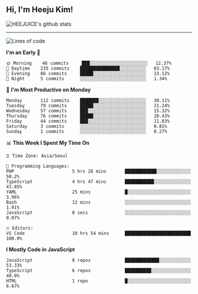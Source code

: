 ## Hi, I'm Heeju Kim!

![HEEJUICE's github stats](https://github-readme-stats.vercel.app/api?username=HEEJUICE&show_icons=true)

---
<!--START_SECTION:waka-->
![Lines of code](https://img.shields.io/badge/From%20Hello%20World%20I%27ve%20Written-12.9%20million%20lines%20of%20code-blue)

**I'm an Early 🐤** 

```text
🌞 Morning    46 commits     ███░░░░░░░░░░░░░░░░░░░░░░   12.37% 
🌆 Daytime    235 commits    ███████████████░░░░░░░░░░   63.17% 
🌃 Evening    86 commits     █████░░░░░░░░░░░░░░░░░░░░   23.12% 
🌙 Night      5 commits      ░░░░░░░░░░░░░░░░░░░░░░░░░   1.34%

```
📅 **I'm Most Productive on Monday** 

```text
Monday       112 commits    ███████░░░░░░░░░░░░░░░░░░   30.11% 
Tuesday      79 commits     █████░░░░░░░░░░░░░░░░░░░░   21.24% 
Wednesday    57 commits     ███░░░░░░░░░░░░░░░░░░░░░░   15.32% 
Thursday     76 commits     █████░░░░░░░░░░░░░░░░░░░░   20.43% 
Friday       44 commits     ███░░░░░░░░░░░░░░░░░░░░░░   11.83% 
Saturday     3 commits      ░░░░░░░░░░░░░░░░░░░░░░░░░   0.81% 
Sunday       1 commits      ░░░░░░░░░░░░░░░░░░░░░░░░░   0.27%

```


📊 **This Week I Spent My Time On** 

```text
⌚︎ Time Zone: Asia/Seoul

💬 Programming Languages: 
PHP                      5 hrs 28 mins       ████████████░░░░░░░░░░░░░   50.2% 
TypeScript               4 hrs 47 mins       ███████████░░░░░░░░░░░░░░   43.85% 
YAML                     25 mins             █░░░░░░░░░░░░░░░░░░░░░░░░   3.96% 
Bash                     12 mins             ░░░░░░░░░░░░░░░░░░░░░░░░░   1.91% 
JavaScript               0 secs              ░░░░░░░░░░░░░░░░░░░░░░░░░   0.07%

🔥 Editors: 
VS Code                  10 hrs 54 mins      █████████████████████████   100.0%

```

**I Mostly Code in JavaScript** 

```text
JavaScript               8 repos             █████████████░░░░░░░░░░░░   53.33% 
TypeScript               6 repos             ██████████░░░░░░░░░░░░░░░   40.0% 
HTML                     1 repo              █░░░░░░░░░░░░░░░░░░░░░░░░   6.67%

```



<!--END_SECTION:waka-->
